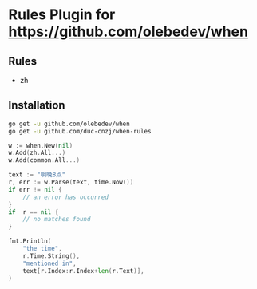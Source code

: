 # Rules Plugin for https://github.com/olebedev/when

## Rules

- zh

## Installation

```bash
go get -u github.com/olebedev/when
go get -u github.com/duc-cnzj/when-rules
```

```go
w := when.New(nil)
w.Add(zh.All...)
w.Add(common.All...)

text := "明晚8点"
r, err := w.Parse(text, time.Now())
if err != nil {
	// an error has occurred
}
if  r == nil {
 	// no matches found
}

fmt.Println(
	"the time",
	r.Time.String(),
	"mentioned in",
	text[r.Index:r.Index+len(r.Text)],
)
```